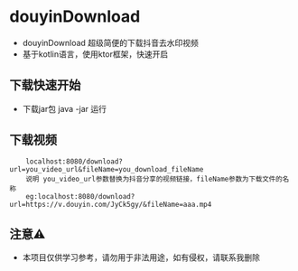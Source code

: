 #  douyinDownload
- douyinDownload 超级简便的下载抖音去水印视频
- 基于kotlin语言，使用ktor框架，快速开启


##  下载快速开始
- 下载jar包 java -jar 运行


## 下载视频
```
    localhost:8080/download?url=you_video_url&fileName=you_download_fileName
    说明 you_video_url参数替换为抖音分享的视频链接，fileName参数为下载文件的名称
    eg:localhost:8080/download?url=https://v.douyin.com/JyCk5gy/&fileName=aaa.mp4
```

## 注意⚠️
- 本项目仅供学习参考，请勿用于非法用途，如有侵权，请联系我删除